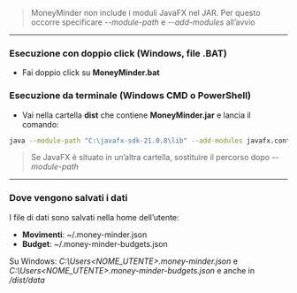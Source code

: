 >MoneyMinder non include i moduli JavaFX nel JAR. Per questo occorre specificare *--module-path* e *--add-modules* all’avvio

---

### Esecuzione con doppio click (Windows, file .BAT)

- Fai doppio click su **MoneyMinder.bat**

### Esecuzione da terminale (Windows CMD o PowerShell)

- Vai nella cartella **dist** che contiene **MoneyMinder.jar** e lancia il comando:

```bash
java --module-path "C:\javafx-sdk-21.0.8\lib" --add-modules javafx.controls,javafx.fxml -jar MoneyMinder.jar
```

>Se JavaFX è situato in un’altra cartella, sostituire il percorso dopo *--module-path*

---

### Dove vengono salvati i dati
I file di dati sono salvati nella home dell’utente:

- **Movimenti**: ~/.money-minder.json
- **Budget**: ~/.money-minder-budgets.json

Su Windows: *C:\Users\<NOME_UTENTE>\.money-minder.json* e *C:\Users\<NOME_UTENTE>\.money-minder-budgets.json*
e anche in */dist/data*